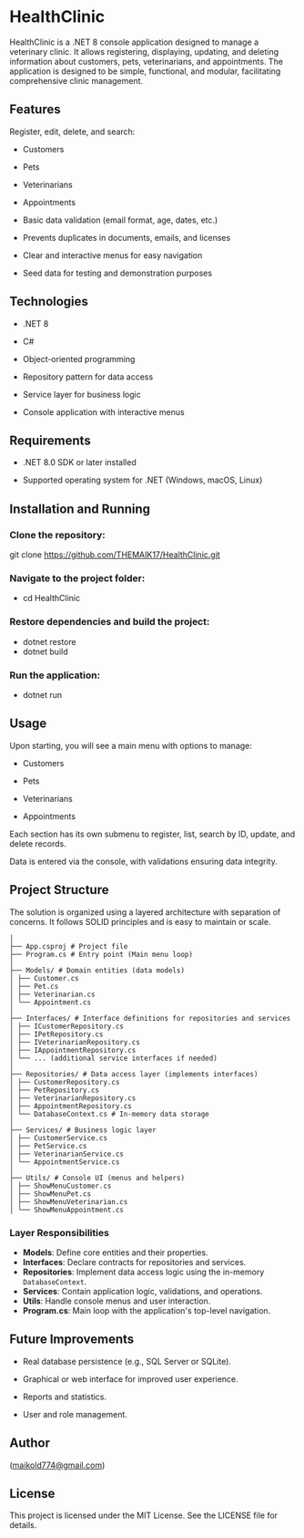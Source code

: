
# HealthClinic

HealthClinic is a .NET 8 console application designed to manage a veterinary clinic. It allows registering, displaying, updating, and deleting information about customers, pets, veterinarians, and appointments. The application is designed to be simple, functional, and modular, facilitating comprehensive clinic management.

## Features

Register, edit, delete, and search:

- Customers

- Pets

- Veterinarians

- Appointments

- Basic data validation (email format, age, dates, etc.)

- Prevents duplicates in documents, emails, and licenses

- Clear and interactive menus for easy navigation

- Seed data for testing and demonstration purposes

## Technologies

- .NET 8

- C#

- Object-oriented programming

- Repository pattern for data access

- Service layer for business logic

- Console application with interactive menus

## Requirements

- .NET 8.0 SDK or later installed

- Supported operating system for .NET (Windows, macOS, Linux)

## Installation and Running

### Clone the repository:

git clone https://github.com/THEMAIK17/HealthClinic.git


### Navigate to the project folder:

- cd HealthClinic


### Restore dependencies and build the project:

- dotnet restore
- dotnet build


### Run the application:

- dotnet run 

## Usage

Upon starting, you will see a main menu with options to manage:

- Customers

- Pets

- Veterinarians

- Appointments

Each section has its own submenu to register, list, search by ID, update, and delete records.

Data is entered via the console, with validations ensuring data integrity.

## Project Structure

The solution is organized using a layered architecture with separation of concerns. It follows SOLID principles and is easy to maintain or scale.

``` HealthClinic/
│
├── App.csproj # Project file
├── Program.cs # Entry point (Main menu loop)
│
├── Models/ # Domain entities (data models)
│ ├── Customer.cs
│ ├── Pet.cs
│ ├── Veterinarian.cs
│ └── Appointment.cs
│
├── Interfaces/ # Interface definitions for repositories and services
│ ├── ICustomerRepository.cs
│ ├── IPetRepository.cs
│ ├── IVeterinarianRepository.cs
│ ├── IAppointmentRepository.cs
│ └── ... (additional service interfaces if needed)
│
├── Repositories/ # Data access layer (implements interfaces)
│ ├── CustomerRepository.cs
│ ├── PetRepository.cs
│ ├── VeterinarianRepository.cs
│ ├── AppointmentRepository.cs
│ └── DatabaseContext.cs # In-memory data storage
│
├── Services/ # Business logic layer
│ ├── CustomerService.cs
│ ├── PetService.cs
│ ├── VeterinarianService.cs
│ └── AppointmentService.cs
│
├── Utils/ # Console UI (menus and helpers)
│ ├── ShowMenuCustomer.cs
│ ├── ShowMenuPet.cs
│ ├── ShowMenuVeterinarian.cs
│ └── ShowMenuAppointment.cs
```
### Layer Responsibilities

- **Models**: Define core entities and their properties.  
- **Interfaces**: Declare contracts for repositories and services.  
- **Repositories**: Implement data access logic using the in-memory `DatabaseContext`.  
- **Services**: Contain application logic, validations, and operations.  
- **Utils**: Handle console menus and user interaction.  
- **Program.cs**: Main loop with the application's top-level navigation.

## Future Improvements

- Real database persistence (e.g., SQL Server or SQLite).

- Graphical or web interface for improved user experience.

- Reports and statistics.

- User and role management.

## Author

(maikold774@gmail.com)

## License

This project is licensed under the MIT License. See the LICENSE file for details.